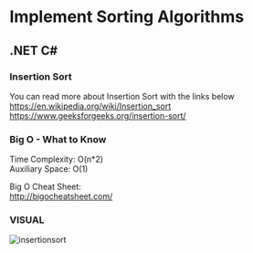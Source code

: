 # Implement Sorting Algorithms
## .NET C# 

### Insertion Sort 
You can read more about Insertion Sort with the links below </br>
https://en.wikipedia.org/wiki/Insertion_sort</br>
https://www.geeksforgeeks.org/insertion-sort/</br>

### Big O - What to Know</br>
Time Complexity: O(n*2) </br>
Auxiliary Space: O(1) </br>

Big O Cheat Sheet:</br>
http://bigocheatsheet.com/</br>

### VISUAL
![insertionsort](https://user-images.githubusercontent.com/39015829/48819573-78aca580-ed05-11e8-9b3f-1f306b1ebec8.jpg)
